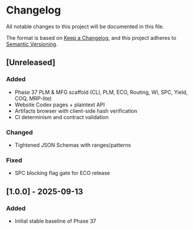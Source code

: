 # Changelog
All notable changes to this project will be documented in this file.

The format is based on [Keep a Changelog](https://keepachangelog.com/en/1.0.0/),
and this project adheres to [Semantic Versioning](https://semver.org/spec/v2.0.0.html).

## [Unreleased]
### Added
- Phase 37 PLM & MFG scaffold (CLI, PLM, ECO, Routing, WI, SPC, Yield, COQ, MRP-lite)
- Website Codex pages + plaintext API
- Artifacts browser with client-side hash verification
- CI determinism and contract validation

### Changed
- Tightened JSON Schemas with ranges/patterns

### Fixed
- SPC blocking flag gate for ECO release

## [1.0.0] - 2025-09-13
### Added
- Initial stable baseline of Phase 37

